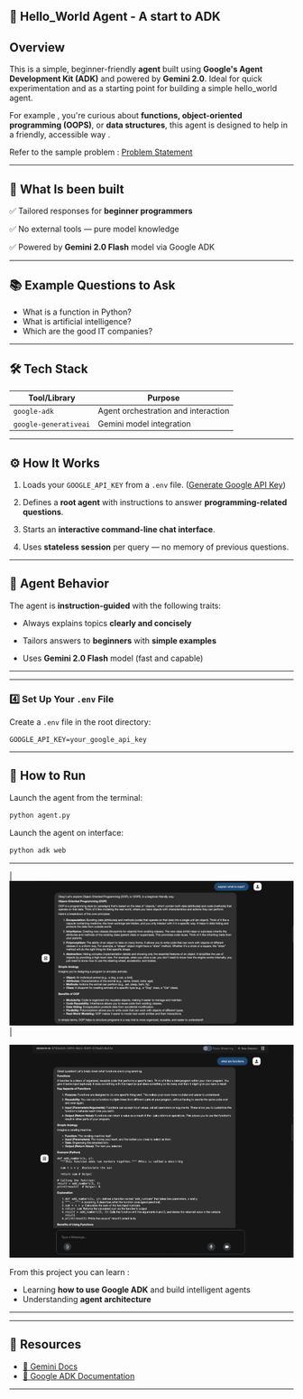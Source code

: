
## 🌟 Hello_World Agent - A start to ADK


##  Overview

This is a simple, beginner-friendly **agent** built using **Google's Agent Development Kit (ADK)** and powered by **Gemini 2.0**. Ideal for quick experimentation and as a starting point for building a simple hello_world agent.

For example , you're curious about **functions, object-oriented programming (OOPS)**, or **data structures**, this agent is designed to help in a friendly, accessible way .

Refer to the sample problem : [Problem Statement](https://github.com/cladius/agentic-ai/blob/master/sample_problem.md)

---

## 📌 What Is been built



✅ Tailored responses for **beginner programmers**

✅ No external tools — pure model knowledge

✅ Powered by **Gemini 2.0 Flash** model via Google ADK


---

## 📚 Example Questions to Ask

* What is a function in Python?
* What is artificial intelligence?
* Which are the good IT companies?


---

## 🛠️ Tech Stack

| Tool/Library          | Purpose                                  |
| --------------------- | ---------------------------------------- |
| `google-adk`          | Agent orchestration and interaction      |
| `google-generativeai` | Gemini model integration                 |


---

## ⚙️ How It Works

1. Loads your `GOOGLE_API_KEY` from a `.env` file.
([Generate Google API Key](https://aistudio.google.com/apikey))

2. Defines a **root agent** with instructions to  answer **programming-related questions**.
3. Starts an **interactive command-line chat interface**.
4. Uses **stateless session** per query — no memory of previous questions.


---

## 🧠 Agent Behavior

The agent is **instruction-guided** with the following traits:

* Always explains topics **clearly and concisely**
* Tailors answers to **beginners** with **simple examples**

* Uses **Gemini 2.0 Flash** model (fast and capable)

---


---

### 4️⃣ Set Up Your `.env` File

Create a `.env` file in the root directory:

```env
GOOGLE_API_KEY=your_google_api_key
```

---

## 🚀 How to Run

Launch the agent from the terminal:

```bash
python agent.py
```

Launch the agent on interface:

```bash
python adk web
```




---

| ![image](../assests/l1.png)|

![image](../assests/l1_1.png)




From this project you can learn :

* Learning **how to use Google ADK** and build intelligent agents
* Understanding **agent architecture**


---

---

## 📎 Resources

* [🧠 Gemini Docs](https://ai.google.dev/)
* [🧰 Google ADK Documentation](https://cloud.google.com/agent-development/docs)


---
